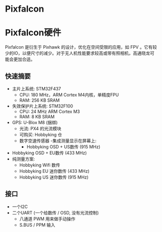 # Pixfalcon

# Pixfalcon硬件

 Pixfalcon 是衍生于 Pixhawk 的设计，优化在空间受限的应用，如 FPV 。它有较少的IO，以便尺寸的减少。对于无人机性能要求较高或带有照相机，高通晓龙可能会更加合适。



## 快速摘要

-  主片上系统: STM32F437
    - CPU: 180 MHz，ARM Cortex M4内核，单精度FPU
    - RAM: 256 KB SRAM 
-   失效保护片上系统: STM32F100
    - CPU: 24 MHz ARM Cortex M3
    - RAM: 8 KB SRAM
-   GPS: U-Blox M8 (捆绑)
    - 光流: PX4 的光流模块
    - 可购买: Hobbyking 仓
    - 数字空速传感器
    -集成测量显示在屏幕上:
      - Hobbyking OSD + US数传 (915 MHz)
-   Hobbyking OSD + EU数传 (433 MHz)
-   纯测量方案:
    - Hobbyking Wifi 数传
    - Hobbyking EU 迷你数传 (433 MHz)
    - Hobbyking US 迷你数传 (915 MHz)

## 接口

- 一个I2C
- 二个UART (一个给数传 / OSD, 没有光流控制)
  - 八通道 PWM 用来做手动操作
  - S.BUS / PPM 输入
